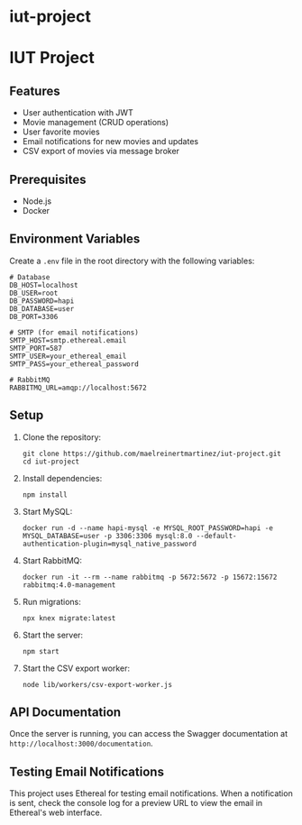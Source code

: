 # iut-project

# IUT Project

## Features

- User authentication with JWT
- Movie management (CRUD operations)
- User favorite movies
- Email notifications for new movies and updates
- CSV export of movies via message broker

## Prerequisites

- Node.js
- Docker

## Environment Variables

Create a `.env` file in the root directory with the following variables:

```
# Database
DB_HOST=localhost
DB_USER=root
DB_PASSWORD=hapi
DB_DATABASE=user
DB_PORT=3306

# SMTP (for email notifications)
SMTP_HOST=smtp.ethereal.email
SMTP_PORT=587
SMTP_USER=your_ethereal_email
SMTP_PASS=your_ethereal_password

# RabbitMQ
RABBITMQ_URL=amqp://localhost:5672
```

## Setup

1. Clone the repository:

   ```
   git clone https://github.com/maelreinertmartinez/iut-project.git
   cd iut-project
   ```

2. Install dependencies:

   ```
   npm install
   ```

3. Start MySQL:

   ```
   docker run -d --name hapi-mysql -e MYSQL_ROOT_PASSWORD=hapi -e MYSQL_DATABASE=user -p 3306:3306 mysql:8.0 --default-authentication-plugin=mysql_native_password
   ```

4. Start RabbitMQ:

   ```
   docker run -it --rm --name rabbitmq -p 5672:5672 -p 15672:15672 rabbitmq:4.0-management
   ```

5. Run migrations:

   ```
   npx knex migrate:latest
   ```

6. Start the server:

   ```
   npm start
   ```

7. Start the CSV export worker:
   ```
   node lib/workers/csv-export-worker.js
   ```

## API Documentation

Once the server is running, you can access the Swagger documentation at `http://localhost:3000/documentation`.

## Testing Email Notifications

This project uses Ethereal for testing email notifications. When a notification is sent, check the console log for a preview URL to view the email in Ethereal's web interface.
